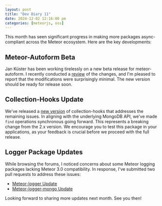 ```yaml
---
layout: post
title: "Dev Diary 11"
date: 2024-12-02 12:16:00 pm
categories: [meteorjs, oss]
---
```


This month has seen significant progress in making more packages async-compliant across the Meteor ecosystem. Here are the key developments:

## Meteor-Autoform Beta
Jan Küster has been working tirelessly on a new beta release for meteor-autoform. I recently conducted a [review](https://github.com/Meteor-Community-Packages/meteor-autoform/pull/1737) of the changes, and I'm pleased to report that the modifications were surprisingly minimal. The new version should be ready for release soon.

## Collection-Hooks Update
We've released a [new version](https://github.com/Meteor-Community-Packages/meteor-collection-hooks/pull/306#issuecomment-2500791240) of collection-hooks that addresses the remaining issues. In aligning with the underlying MongoDB API, we've made `find` operations synchronous going forward. This represents a breaking change from the 2.x version. We encourage you to test this package in your applications, as your feedback is crucial before we proceed with the full release.

## Logger Package Updates
While browsing the forums, I noticed concerns about some Meteor logging packages lacking Meteor 3.0 compatibility. In response, I've submitted two pull requests to address these issues:
- [Meteor-logger Update](https://github.com/veliovgroup/Meteor-logger/pull/24)
- [Meteor-logger-mongo Update](https://github.com/veliovgroup/Meteor-logger-mongo/pull/26)

Looking forward to sharing more updates next month. See you then!
